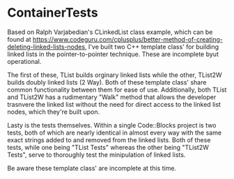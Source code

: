 # ContainerTests
Based on Ralph Varjabedian's CLinkedList class example, which can be found at https://www.codeguru.com/cplusplus/better-method-of-creating-deleting-linked-lists-nodes, I've built two C++ template class' for building linked lists in the pointer-to-pointer technique. These are incomplete byut operational.

The first of these, TList builds orginary linked lists while the other, TList2W builds doubly linked lists (2 Way). Both of these template class' share common functionality between them for ease of use. Additionally, both TList and TList2W has a rudimentary "Walk" method that allows the developer trasnvere the linked list without the need for direct access to the linked list nodes, which they're built upon.

Lasty is the tests themselves. Within a single Code::Blocks project is two tests, both of which are nearly identical in almost every way with the same exact strings added to and removed from the linked lists. Both of these tests, while one being "TList Tests" whereas the other being "TList2W Tests", serve to thoroughly test the minipulation of linked lists.

Be aware these template class' are incomplete at this time.
